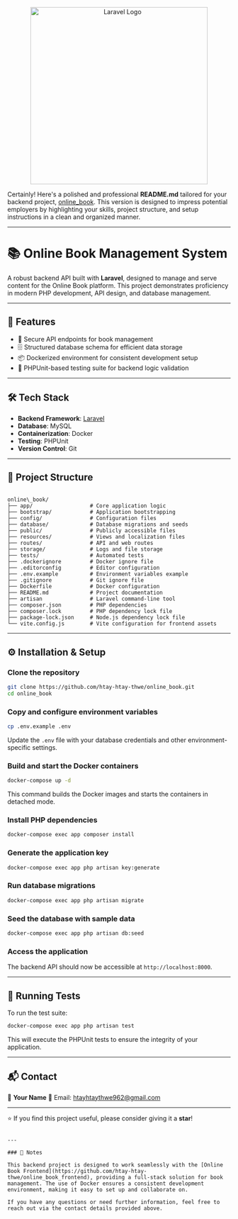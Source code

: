<p align="center"><a href="https://laravel.com" target="_blank"><img src="https://raw.githubusercontent.com/laravel/art/master/logo-lockup/5%20SVG/2%20CMYK/1%20Full%20Color/laravel-logolockup-cmyk-red.svg" width="400" alt="Laravel Logo"></a></p>

Certainly! Here's a polished and professional **README.md** tailored for your backend project, [online\_book](https://github.com/htay-htay-thwe/online_book). This version is designed to impress potential employers by highlighting your skills, project structure, and setup instructions in a clean and organized manner.

---

# 📚 Online Book Management System

A robust backend API built with **Laravel**, designed to manage and serve content for the Online Book platform. This project demonstrates proficiency in modern PHP development, API design, and database management.

---

## 🚀 Features

- 🔐 Secure API endpoints for book management
- 🗄️ Structured database schema for efficient data storage
- 📦 Dockerized environment for consistent development setup
- 🧪 PHPUnit-based testing suite for backend logic validation

---

## 🛠️ Tech Stack

- **Backend Framework**: [Laravel](https://laravel.com/)
- **Database**: MySQL
- **Containerization**: Docker
- **Testing**: PHPUnit
- **Version Control**: Git

---

## 📂 Project Structure

```

online\_book/
├── app/                  # Core application logic
├── bootstrap/            # Application bootstrapping
├── config/               # Configuration files
├── database/             # Database migrations and seeds
├── public/               # Publicly accessible files
├── resources/            # Views and localization files
├── routes/               # API and web routes
├── storage/              # Logs and file storage
├── tests/                # Automated tests
├── .dockerignore         # Docker ignore file
├── .editorconfig         # Editor configuration
├── .env.example          # Environment variables example
├── .gitignore            # Git ignore file
├── Dockerfile            # Docker configuration
├── README.md             # Project documentation
├── artisan               # Laravel command-line tool
├── composer.json         # PHP dependencies
├── composer.lock         # PHP dependency lock file
├── package-lock.json     # Node.js dependency lock file
└── vite.config.js        # Vite configuration for frontend assets

````

---

## ⚙️ Installation & Setup

### Clone the repository

```bash
git clone https://github.com/htay-htay-thwe/online_book.git
cd online_book
````

### Copy and configure environment variables

```bash
cp .env.example .env
```

Update the `.env` file with your database credentials and other environment-specific settings.

### Build and start the Docker containers

```bash
docker-compose up -d
```

This command builds the Docker images and starts the containers in detached mode.

### Install PHP dependencies

```bash
docker-compose exec app composer install
```

### Generate the application key

```bash
docker-compose exec app php artisan key:generate
```

### Run database migrations

```bash
docker-compose exec app php artisan migrate
```

### Seed the database with sample data

```bash
docker-compose exec app php artisan db:seed
```

### Access the application

The backend API should now be accessible at `http://localhost:8000`.

---

## 🧪 Running Tests

To run the test suite:

```bash
docker-compose exec app php artisan test
```

This will execute the PHPUnit tests to ensure the integrity of your application.

---

## 📬 Contact

👤 **Your Name**
📧 Email: htayhtaythwe962@gmail.com

---

⭐ If you find this project useful, please consider giving it a **star**!

```

---

### 📌 Notes

This backend project is designed to work seamlessly with the [Online Book Frontend](https://github.com/htay-htay-thwe/online_book_frontend), providing a full-stack solution for book management. The use of Docker ensures a consistent development environment, making it easy to set up and collaborate on.

If you have any questions or need further information, feel free to reach out via the contact details provided above.
 
```

